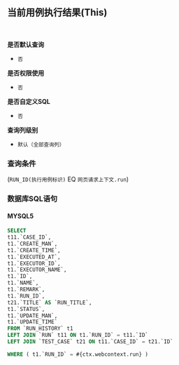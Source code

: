 ## 当前用例执行结果(This) <!-- {docsify-ignore-all} -->



<br>
<p class="panel-title"><b>是否默认查询</b></p>

* `否`

<p class="panel-title"><b>是否权限使用</b></p>

* `否`

<p class="panel-title"><b>是否自定义SQL</b></p>

* `否`

<p class="panel-title"><b>查询列级别</b></p>

* `默认（全部查询列）`



### 查询条件

(`RUN_ID(执行用例标识)` EQ `网页请求上下文.run`)



### 数据库SQL语句

#### MYSQL5

```sql
SELECT
t11.`CASE_ID`,
t1.`CREATE_MAN`,
t1.`CREATE_TIME`,
t1.`EXECUTED_AT`,
t1.`EXECUTOR_ID`,
t1.`EXECUTOR_NAME`,
t1.`ID`,
t1.`NAME`,
t1.`REMARK`,
t1.`RUN_ID`,
t21.`TITLE` AS `RUN_TITLE`,
t1.`STATUS`,
t1.`UPDATE_MAN`,
t1.`UPDATE_TIME`
FROM `RUN_HISTORY` t1 
LEFT JOIN `RUN` t11 ON t1.`RUN_ID` = t11.`ID` 
LEFT JOIN `TEST_CASE` t21 ON t11.`CASE_ID` = t21.`ID` 

WHERE ( t1.`RUN_ID` = #{ctx.webcontext.run} )
```
